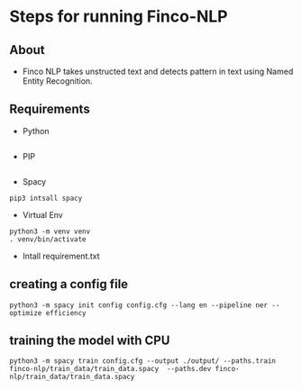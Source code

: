 # Steps for running Finco-NLP

## About
 - Finco NLP takes unstructed text and detects pattern in text using Named Entity Recognition.

## Requirements
- Python
```
```
- PIP
```
```
- Spacy
``` 
pip3 intsall spacy
```
- Virtual Env 
```
python3 -m venv venv
. venv/bin/activate
```
- Intall requirement.txt
## creating a config file
```
python3 -m spacy init config config.cfg --lang en --pipeline ner --optimize efficiency
```
## training the model with CPU
```
python3 -m spacy train config.cfg --output ./output/ --paths.train finco-nlp/train_data/train_data.spacy  --paths.dev finco-nlp/train_data/train_data.spacy 
```
